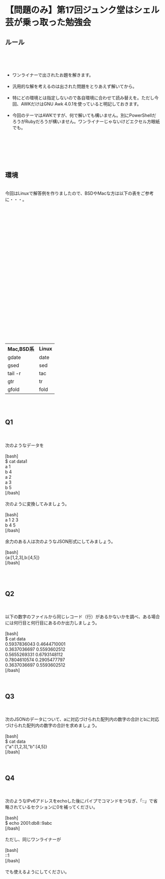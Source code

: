 # 【問題のみ】第17回ジュンク堂はシェル芸が乗っ取った勉強会
<h2>ルール</h2><br />
<br />
<ul><br />
	<li>ワンライナーで出されたお題を解きます。</li><br />
	<li>汎用的な解を考えるのは出された問題をとりあえず解いてから。</li><br />
	<li>特にどの環境とは指定しないので各自環境に合わせて読み替えを。ただし今回、AWKだけはGNU Awk 4.0.1を使っていると明記しておきます。</li><br />
	<li>今回のテーマはAWKですが、何で解いても構いません。別にPowerShellだろうがRubyだろうが構いません。ワンライナーじゃないけどエクセル方眼紙でも。</li><br />
</ul><br />
<br />
<br />
<br />
<h2>環境</h2><br />
今回はLinuxで解答例を作りましたので、BSDやMacな方は以下の表をご参考に・・・。<br />
<br />
<table><br />
 <tr><br />
 <th>Mac,BSD系</th><br />
 <th>Linux</th><br />
 </tr><br />
 <tr><br />
 <td>gdate</td><br />
 <td>date</td><br />
 </tr><br />
 <tr><br />
 <td>gsed</td><br />
 <td>sed</td><br />
 </tr><br />
 <tr><br />
 <td>tail -r</td><br />
 <td>tac</td><br />
 </tr><br />
 <tr><br />
 <td>gtr</td><br />
 <td>tr</td><br />
 </tr><br />
 <tr><br />
 <td>gfold</td><br />
 <td>fold</td><br />
 </tr><br />
</table><br />
<br />
<h2>Q1</h2><br />
<br />
次のようなデータを<br />
<br />
[bash]<br />
$ cat data1<br />
a 1<br />
b 4<br />
a 2<br />
a 3<br />
b 5<br />
[/bash]<br />
<br />
次のように変換してみましょう。<br />
<br />
[bash]<br />
a 1 2 3<br />
b 4 5<br />
[/bash]<br />
<br />
余力のある人は次のようなJSON形式にしてみましょう。<br />
<br />
[bash]<br />
{a:[1,2,3],b:[4,5]}<br />
[/bash]<br />
<br />
<br />
<br />
<h2>Q2</h2><br />
<br />
以下の数字のファイルから同じレコード（行）があるかないかを調べ、ある場合には何行目と何行目にあるのか出力しましょう。<br />
<br />
[bash]<br />
$ cat data<br />
0.5937836043 0.4644710001<br />
0.3637036697 0.5593602512<br />
0.5655269331 0.6793148112<br />
0.7804610574 0.2905477797<br />
0.3637036697 0.5593602512<br />
[/bash]<br />
<br />
<br />
<h2>Q3</h2><br />
<br />
次のJSONのデータについて、aに対応づけられた配列内の数字の合計とbに対応づけられた配列内の数字の合計を求めましょう。<br />
<br />
[bash]<br />
$ cat data<br />
{&quot;a&quot;:[1,2,3],&quot;b&quot;:[4,5]}<br />
[/bash]<br />
<br />
<br />
<h2>Q4</h2><br />
<br />
次のようなIPv6アドレスをechoした後にパイプでコマンドをつなぎ、「::」で省略されているセクションに0を補ってください。<br />
<br />
[bash]<br />
$ echo 2001:db8::9abc<br />
[/bash]<br />
<br />
ただし、同じワンライナーが<br />
<br />
[bash]<br />
::1<br />
[/bash]<br />
<br />
でも使えるようにしてください。<br />
<br />

